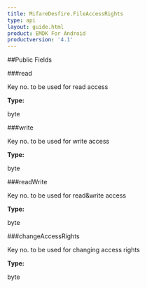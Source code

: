 ```yaml
---
title: MifareDesfire.FileAccessRights
type: api
layout: guide.html
product: EMDK For Android
productversion: '4.1'
---
```





##Public Fields

###read

Key no. to be used for read access

**Type:**

byte

###write

Key no. to be used for write access

**Type:**

byte

###readWrite

Key no. to be used for read&write access

**Type:**

byte

###changeAccessRights

Key no. to be used for changing access rights

**Type:**

byte












